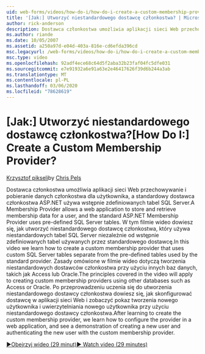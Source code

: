 ```yaml
---
uid: web-forms/videos/how-do-i/how-do-i-create-a-custom-membership-provider
title: '[Jak:] Utworzyć niestandardowego dostawcę członkostwa? | Microsoft Docs'
author: rick-anderson
description: Dostawca członkostwa umożliwia aplikacji sieci Web przechowywanie i pobieranie danych członkostwa dla użytkownika, a standardowy dostawca członkostwa ASP.NET używa wstępnie zdefiniowanego...
ms.author: riande
ms.date: 10/05/2007
ms.assetid: a250a97d-e04d-403a-816e-cd6efda396cd
msc.legacyurl: /web-forms/videos/how-do-i/how-do-i-create-a-custom-membership-provider
msc.type: video
ms.openlocfilehash: 92adf4ece68c64d5f2aba32b23faf04fc5dfe031
ms.sourcegitcommit: e7e91932a6e91a63e2e46417626f39d6b244a3ab
ms.translationtype: MT
ms.contentlocale: pl-PL
ms.lasthandoff: 03/06/2020
ms.locfileid: "78628619"
---
```

# <a name="how-do-i-create-a-custom-membership-provider"></a><span data-ttu-id="44bf6-104">[Jak:] Utworzyć niestandardowego dostawcę członkostwa?</span><span class="sxs-lookup"><span data-stu-id="44bf6-104">[How Do I:] Create a Custom Membership Provider?</span></span>

<span data-ttu-id="44bf6-105">[Krzysztof pikseli](https://twitter.com/chrispels)</span><span class="sxs-lookup"><span data-stu-id="44bf6-105">by [Chris Pels](https://twitter.com/chrispels)</span></span>

<span data-ttu-id="44bf6-106">Dostawca członkostwa umożliwia aplikacji sieci Web przechowywanie i pobieranie danych członkostwa dla użytkownika, a standardowy dostawca członkostwa ASP.NET używa wstępnie zdefiniowanych tabel SQL Server.</span><span class="sxs-lookup"><span data-stu-id="44bf6-106">A Membership Provider allows a web application to store and retrieve membership data for a user, and the standard ASP.NET Membership Provider uses pre-defined SQL Server tables.</span></span> <span data-ttu-id="44bf6-107">W tym filmie wideo dowiesz się, jak utworzyć niestandardowego dostawcę członkostwa, który używa niestandardowych tabel SQL Server niezależnie od wstępnie zdefiniowanych tabel używanych przez standardowego dostawcę.</span><span class="sxs-lookup"><span data-stu-id="44bf6-107">In this video we learn how to create a custom membership provider that uses custom SQL Server tables separate from the pre-defined tables used by the standard provider.</span></span> <span data-ttu-id="44bf6-108">Zasady omówione w filmie wideo dotyczą tworzenia niestandardowych dostawców członkostwa przy użyciu innych baz danych, takich jak Access lub Oracle.</span><span class="sxs-lookup"><span data-stu-id="44bf6-108">The principles covered in the video will apply to creating custom membership providers using other databases such as Access or Oracle.</span></span> <span data-ttu-id="44bf6-109">Po przeprowadzeniu uczenia się do utworzenia niestandardowego dostawcy członkostwa dowiesz się, jak skonfigurować dostawcę w aplikacji sieci Web i zobaczyć pokaz tworzenia nowego użytkownika i uwierzytelniania nowego użytkownika przy użyciu niestandardowego dostawcy członkostwa.</span><span class="sxs-lookup"><span data-stu-id="44bf6-109">After learning to create the custom membership provider, we learn how to configure the provider in a web application, and see a demonstration of creating a new user and authenticating the new user with the custom membership provider.</span></span>

[<span data-ttu-id="44bf6-110">&#9654;Obejrzyj wideo (29 minut)</span><span class="sxs-lookup"><span data-stu-id="44bf6-110">&#9654; Watch video (29 minutes)</span></span>](https://channel9.msdn.com/Blogs/ASP-NET-Site-Videos/how-do-i-create-a-custom-membership-provider)
